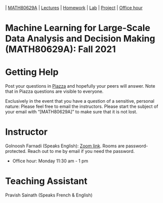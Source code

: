 | [MATH80629A](main.md) | [Lectures](lectures.md) | [Homework](homework.md) | [Lab](lab.md) | [Project](project.md) | [Office hour](office_hr.md)
# Machine Learning for Large-Scale Data Analysis and Decision Making (MATH80629A): Fall 2021

# Getting Help
Post your questions in [Piazza](https://piazza.com/class/kswiuomb6nf2k7#) and hopefully your peers will answer. Note that in Piazza questions are visible to everyone.

Exclusively in the event that you have a question of a sensitive, personal nature: Please feel free to email the instructors. Please start the subject of your email with “[MATH80629A]” to make sure that it is not lost.


# Instructor
Golnoosh Farnadi (Speaks English): [Zoom link](https://hecmontreal.zoom.us/j/86904448666?pwd=T1NYdU43VUdOWVZCeE5iblhOajM1UT09). 
Rooms are password-protected. Reach out to me by email if you need the password.
-  Office hour: Monday 11:30 am - 1 pm

# Teaching Assistant
Pravish Sainath (Speaks French & English)
